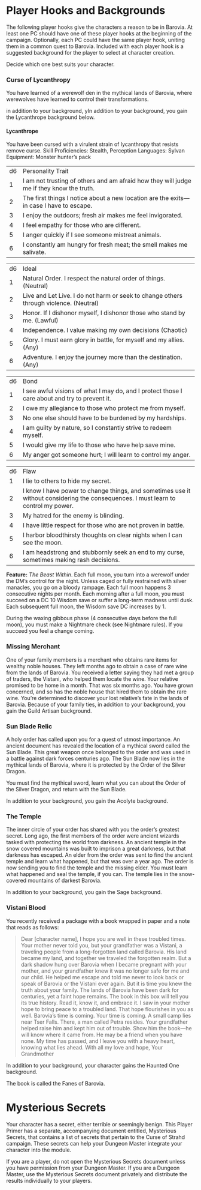 # Player Hooks and Backgrounds

The following player hooks give the characters a reason to be in Barovia. At least one PC should have one of these player hooks at the beginning of the campaign. Optionally, each PC could have the same player hook, uniting them in a common quest to Barovia. Included with each player hook is a suggested background for the player to select at character creation.

Decide which one best suits your character.

### Curse of Lycanthropy

You have learned of a werewolf den in the mythical lands of Barovia, where werewolves have learned to control their transformations.

in addition to your background, yIn addition to your background, you gain the Lycanthrope background below.

#### Lycanthrope

You have been cursed with a virulent strain of lycanthropy that resists remove curse.
Skill Proficiencies: Stealth, Perception
Languages: Sylvan
Equipment: Monster hunter’s pack

|   |   |
|---|---|
|d6|Personality Trait|
|1|I am not trusting of others and am afraid how they will judge me if they know the truth.|
|2|The first things I notice about a new location are the exits—in case I have to escape.|
|3|I enjoy the outdoors; fresh air makes me feel invigorated.|
|4|I feel empathy for those who are different.|
|5|I anger quickly if I see someone mistreat animals.|
|6|I constantly am hungry for fresh meat; the smell makes me salivate.|

|   |   |
|---|---|
|d6|Ideal|
|1|Natural Order. I respect the natural order of things. (Neutral)|
|2|Live and Let Live. I do not harm or seek to change others through violence. (Neutral)|
|3|Honor. If I dishonor myself, I dishonor those who stand by me. (Lawful)|
|4|Independence. I value making my own decisions (Chaotic)|
|5|Glory. I must earn glory in battle, for myself and my allies. (Any)|
|6|Adventure. I enjoy the journey more than the destination. (Any)|

|   |   |
|---|---|
|d6|Bond|
|1|I see awful visions of what I may do, and I protect those I care about and try to prevent it.|
|2|I owe my allegiance to those who protect me from myself.|
|3|No one else should have to be burdened by my hardships.|
|4|I am guilty by nature, so I constantly strive to redeem myself.|
|5|I would give my life to those who have help save mine.|
|6|My anger got someone hurt; I will learn to control my anger.|

|   |   |
|---|---|
|d6|Flaw|
|1|I lie to others to hide my secret.|
|2|I know I have power to change things, and sometimes use it without considering the consequences. I must learn to control my power.|
|3|My hatred for the enemy is blinding.|
|4|I have little respect for those who are not proven in battle.|
|5|I harbor bloodthirsty thoughts on clear nights when I can see the moon.|
|6|I am headstrong and stubbornly seek an end to my curse, sometimes making rash decisions.|

**Feature:** _The Beast Within_. Each full moon, you turn into a werewolf under the DM’s control for the night. Unless caged or fully restrained with silver manacles, you go on a bloody rampage. Each full moon happens 3 consecutive nights per month. Each morning after a full moon, you must succeed on a DC 10 Wisdom save or suffer a long-term madness until dusk. Each subsequent full moon, the Wisdom save DC increases by 1.

During the waxing gibbous phase (4 consecutive days before the full moon), you must make a Nightmare check (see Nightmare rules). If you succeed you feel a change coming.

### Missing Merchant

One of your family members is a merchant who obtains rare items for wealthy noble houses. They left months ago to obtain a case of rare wine from the lands of Barovia. You received a letter saying they had met a group of traders, the Vistani, who helped them locate the wine. Your relative promised to be home in a month. That was six months ago. You have grown concerned, and so has the noble house that hired them to obtain the rare wine. You’re determined to discover your lost relative’s fate in the lands of Barovia. Because of your family ties, in addition to your background, you gain the Guild Artisan background.

### Sun Blade Relic

A holy order has called upon you for a quest of utmost importance. An ancient document has revealed the location of a mythical sword called the Sun Blade. This great weapon once belonged to the order and was used in a battle against dark forces centuries ago. The Sun Blade now lies in the mythical lands of Barovia, where it is protected by the Order of the Silver Dragon.

You must find the mythical sword, learn what you can about the Order of the Silver Dragon, and return with the Sun Blade.

In addition to your background, you gain the Acolyte background.

### The Temple

The inner circle of your order has shared with you the order’s greatest secret. Long ago, the first members of the order were ancient wizards tasked with protecting the world from darkness. An ancient temple in the snow covered mountains was built to imprison a great darkness, but that darkness has escaped. An elder from the order was sent to find the ancient temple and learn what happened, but that was over a year ago. The order is now sending you to find the temple and the missing elder. You must learn what happened and seal the temple, if you can. The temple lies in the snow-covered mountains of darkest Barovia.

In addition to your background, you gain the Sage background.

### Vistani Blood

You recently received a package with a book wrapped in paper and a note that reads as follows:

> Dear [character name],
> I hope you are well in these troubled times. Your mother never
> told you, but your grandfather was a Vistani, a traveling people from
> a long-forgotten land called Barovia. His land became my land, and
> together we traveled the forgotten realm. But a dark shadow hung
> over Barovia when I became pregnant with your mother, and your
> grandfather knew it was no longer safe for me and our child. He
> helped me escape and told me never to look back or speak of
> Barovia or the Vistani ever again.
> But it is time you knew the truth about your family. The lands of
> Barovia have been dark for centuries, yet a faint hope remains. The
> book in this box will tell you its true history. Read it, know it, and
> embrace it. I saw in your mother hope to bring peace to a troubled
> land. That hope flourishes in you as well. Barovia’s time is coming.
> Your time is coming.
> A small camp lies near Tser Falls. There, a man called Petra
> resides. Your grandfather helped raise him and kept him out of
> trouble. Show him the book—he will know where it came from. He
> may be a friend when you have none.
> My time has passed, and I leave you with a heavy heart, knowing
> what lies ahead.
> With all my love and hope,
> Your Grandmother

In addition to your background, your character gains the Haunted One background.

The book is called the Fanes of Barovia.

# Mysterious Secrets

Your character has a secret, either terrible or seemingly benign. This Player Primer has a separate, accompanying document entitled, Mysterious Secrets, that contains a list of secrets that pertain to the Curse of Strahd campaign. These secrets can help your Dungeon Master integrate your character into the module.

If you are a player, do not open the Mysterious Secrets document unless you have permission from your Dungeon Master. If you are a Dungeon Master, use the Mysterious Secrets document privately and distribute the results individually to your players.

